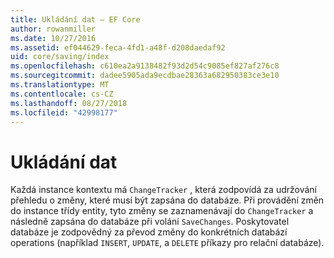 ```yaml
---
title: Ukládání dat – EF Core
author: rowanmiller
ms.date: 10/27/2016
ms.assetid: ef044629-feca-4fd1-a48f-d208daedaf92
uid: core/saving/index
ms.openlocfilehash: c610ea2a9138482f93d2d54c9085ef827af276c8
ms.sourcegitcommit: dadee5905ada9ecdbae28363a682950383ce3e10
ms.translationtype: MT
ms.contentlocale: cs-CZ
ms.lasthandoff: 08/27/2018
ms.locfileid: "42998177"
---
```

# <a name="saving-data"></a>Ukládání dat

Každá instance kontextu má `ChangeTracker` , která zodpovídá za udržování přehledu o změny, které musí být zapsána do databáze. Při provádění změn do instance třídy entity, tyto změny se zaznamenávají do `ChangeTracker` a následně zapsána do databáze při volání `SaveChanges`. Poskytovatel databáze je zodpovědný za převod změny do konkrétních databází operations (například `INSERT`, `UPDATE`, a `DELETE` příkazy pro relační databáze).
